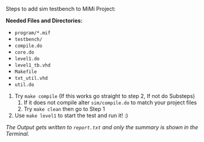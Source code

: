 Steps to add sim testbench to MiMi Project:

**Needed Files and Directories:**

* ```program/*.mif```
* ```testbench/```
* ```compile.do```
* ```core.do```
* ```level1.do```
* ```level1_tb.vhd```
* ```Makefile```
* ```txt_util.vhd```
* ```util.do```

1. Try ```make compile``` (If this works go straight to step 2, If not do Substeps)
	1. If it does not compile alter ```sim/compile.do``` to match your project files
	2. Try ```make clean``` then go to Step 1
2. Use ```make level1``` to start the test and run it! :)

*The Output gets written to ```report.txt``` and only the summary is shown in the Terminal.*